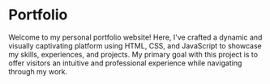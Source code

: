 # Portfolio
 Welcome to my personal portfolio website! Here, I've crafted a dynamic and visually captivating platform using HTML, CSS, and JavaScript to showcase my skills, experiences, and projects. My primary goal with this project is to offer visitors an intuitive and professional experience while navigating through my work.


